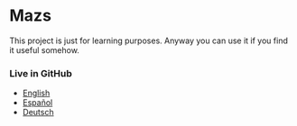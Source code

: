 # Mazs

This project is just for learning purposes. Anyway you can use it if you find it useful somehow.

### Live in GitHub

* [English](https://naoxink.github.io/Mazs/index.html?lang=en)
* [Español](https://naoxink.github.io/Mazs/index.html?lang=es)
* [Deutsch](https://naoxink.github.io/Mazs/index.html?lang=de)
